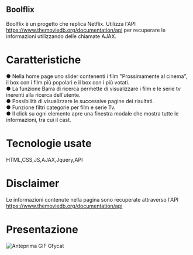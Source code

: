 ## Boolflix
Boolflix è un progetto che replica Netflix. Utilizza l'API https://www.themoviedb.org/documentation/api per recuperare le informazioni utilizzando delle chiamate AJAX.

# Caratteristiche
● Nella home page uno slider contenenti i film "Prossimamente al cinema", il box con i film più popolari e il box con i più votati. <br>
● La funzione Barra di ricerca permette di visualizzare i film e le serie tv inerenti alla ricerca dell'utente. <br>
● Possibilità di visualizzare le successive pagine dei risultati. <br>
● Funzione filtri categorie per film  e serie Tv. <br>
● Il click su ogni elemento apre una finestra modale che mostra tutte le informazioni, tra cui il cast. <br>

# Tecnologie usate
HTML,CSS,JS,AJAX,Jquery,API

# Disclaimer
Le informazioni contenute nella pagina sono recuperate attraverso l'API https://www.themoviedb.org/documentation/api

# Presentazione

![Anteprima GIF Gfycat](https://user-images.githubusercontent.com/57659914/74236039-99796600-4cd0-11ea-8d2f-00bc8a58476a.gif)
